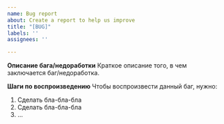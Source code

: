 ```yaml
---
name: Bug report
about: Create a report to help us improve
title: "[BUG]"
labels: ''
assignees: ''

---
```


**Описание бага/недоработки**
Краткое описание того, в чем заключается баг/недоработка.

**Шаги по воспроизведению**
Чтобы воспроизвести данный баг, нужно:
1. Сделать бла-бла-бла
2. Сделать бла-бла-бла
3. ...
